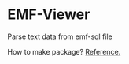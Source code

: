 # EMF-Viewer
Parse text data from emf-sql file

How to make package? [Reference.](https://docs.microsoft.com/ko-kr/nuget/quickstart/create-and-publish-a-package-using-visual-studio-net-framework)